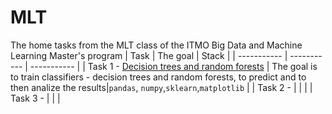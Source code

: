 # MLT
The home tasks from the MLT class of the ITMO Big Data and Machine Learning Master's program
| Task | The goal | Stack |
| ----------- | ----------- | ----------- |
| Task 1 - [Decision trees and random forests]() | The goal is to train classifiers - decision trees and random forests, to predict and to then analize the results|`pandas`, `numpy`,`sklearn`,`matplotlib` |
| Task 2 - []() | | |
| Task 3 - []() | | |
